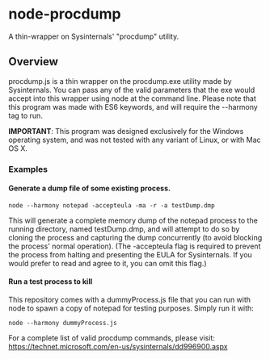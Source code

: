 # node-procdump
A thin-wrapper on Sysinternals' "procdump" utility.

## Overview

procdump.js is a thin wrapper on the procdump.exe utility made by Sysinternals. You can pass any of the valid parameters that the exe would accept into this
wrapper using node at the command line. Please note that this program was made with ES6 keywords, and will require the --harmony tag to run.

**IMPORTANT**: This program was designed exclusively for the Windows operating system, and was not tested with any variant of Linux, or with Mac OS X.

### Examples


#### Generate a dump file of some existing process.
```
node --harmony notepad -accepteula -ma -r -a testDump.dmp
```
This will generate a complete memory dump of the notepad process to the running directory, named testDump.dmp,
and will attempt to do so by cloning the process and capturing the dump concurrently (to avoid blocking 
the process' normal operation).
(The -accepteula flag is required to prevent the process from halting and presenting the EULA for Sysinternals. If you would prefer
to read and agree to it, you can omit this flag.)

#### Run a test process to kill
This repository comes with a dummyProcess.js file that you can run with node to spawn a copy of notepad for testing purposes.
Simply run it with:
```
node --harmony dummyProcess.js
```

For a complete list of valid procdump commands, please visit:
https://technet.microsoft.com/en-us/sysinternals/dd996900.aspx